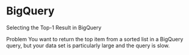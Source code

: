 # BigQuery
Selecting the Top-1 Result in BigQuery

Problem
You want to return the top item from a sorted list in a BigQuery query, but your data
set is particularly large and the query is slow.
